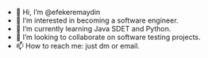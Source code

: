 - 👋 Hi, I’m @efekeremaydin
- 👀 I’m interested in becoming a software engineer.
- 🌱 I’m currently learning Java SDET and Python.
- 💞️ I’m looking to collaborate on software testing projects.
- 📫 How to reach me: just dm or email.

<!---
efekeremaydin/efekeremaydin is a ✨ special ✨ repository because its `README.md` (this file) appears on your GitHub profile.
You can click the Preview link to take a look at your changes.
--->

